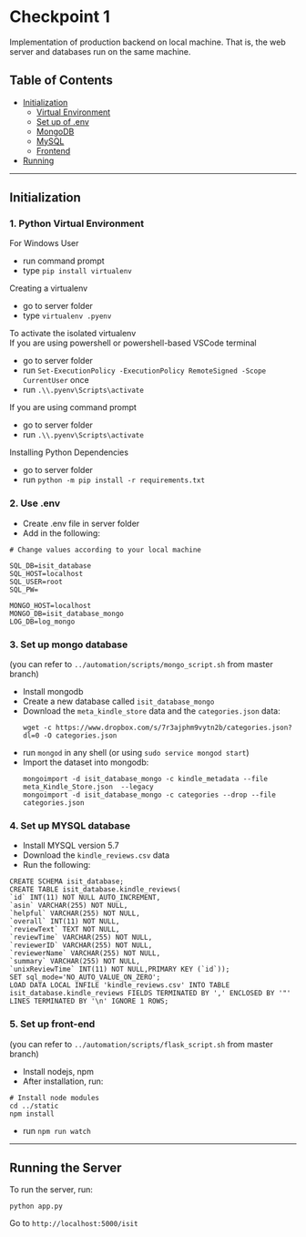 # Checkpoint 1
Implementation of production backend on local machine. That is, the web server and databases run on the same machine.

## Table of Contents
* [Initialization](#initialization)
  * [Virtual Environment](#1-python-virtual-environment)
  * [Set up of .env](#2-use-env)
  * [MongoDB](#3-set-up-mongo-database)
  * [MySQL](#4-set-up-mysql-database)
  * [Frontend](#5-set-up-front-end)
* [Running](#running-the-server)

<hr>

## Initialization

### 1. Python Virtual Environment
For Windows User
- run command prompt
- type `pip install virtualenv`

Creating a virtualenv
- go to server folder
- type `virtualenv .pyenv`

To activate the isolated virtualenv  
If you are using powershell or powershell-based VSCode terminal
- go to server folder
- run `Set-ExecutionPolicy -ExecutionPolicy RemoteSigned -Scope CurrentUser` once
- run `.\\.pyenv\Scripts\activate`

If you are using command prompt
- go to server folder
- run `.\\.pyenv\Scripts\activate`

Installing Python Dependencies
- go to server folder
- run `python -m pip install -r requirements.txt`

### 2. Use .env
- Create .env file in server folder
- Add in the following:
```
# Change values according to your local machine

SQL_DB=isit_database
SQL_HOST=localhost
SQL_USER=root
SQL_PW=

MONGO_HOST=localhost
MONGO_DB=isit_database_mongo
LOG_DB=log_mongo
```

### 3. Set up mongo database
(you can refer to `../automation/scripts/mongo_script.sh` from master branch)
- Install mongodb
- Create a new database called `isit_database_mongo`
- Download the `meta_kindle_store` data and the `categories.json` data:
  ```
  wget -c https://www.dropbox.com/s/7r3ajphm9vytn2b/categories.json?dl=0 -O categories.json
  ```
- run `mongod` in any shell (or using `sudo service mongod start`)
- Import the dataset into mongodb:
  ```
  mongoimport -d isit_database_mongo -c kindle_metadata --file meta_Kindle_Store.json  --legacy
  mongoimport -d isit_database_mongo -c categories --drop --file categories.json
  ``` 

### 4. Set up MYSQL database
- Install MYSQL version 5.7
- Download the `kindle_reviews.csv` data
- Run the following:
```
CREATE SCHEMA isit_database;
CREATE TABLE isit_database.kindle_reviews(
`id` INT(11) NOT NULL AUTO_INCREMENT,
`asin` VARCHAR(255) NOT NULL,
`helpful` VARCHAR(255) NOT NULL,
`overall` INT(11) NOT NULL,
`reviewText` TEXT NOT NULL,
`reviewTime` VARCHAR(255) NOT NULL,
`reviewerID` VARCHAR(255) NOT NULL,
`reviewerName` VARCHAR(255) NOT NULL,
`summary` VARCHAR(255) NOT NULL,
`unixReviewTime` INT(11) NOT NULL,PRIMARY KEY (`id`));
SET sql_mode='NO_AUTO_VALUE_ON_ZERO';
LOAD DATA LOCAL INFILE 'kindle_reviews.csv' INTO TABLE isit_database.kindle_reviews FIELDS TERMINATED BY ',' ENCLOSED BY '"' LINES TERMINATED BY '\n' IGNORE 1 ROWS;
```

### 5. Set up front-end
(you can refer to `../automation/scripts/flask_script.sh` from master branch)
- Install nodejs, npm
- After installation, run:
```
# Install node modules
cd ../static
npm install
```
- run `npm run watch`

<hr>

## Running the Server
To run the server, run:
```
python app.py
```
Go to `http://localhost:5000/isit`